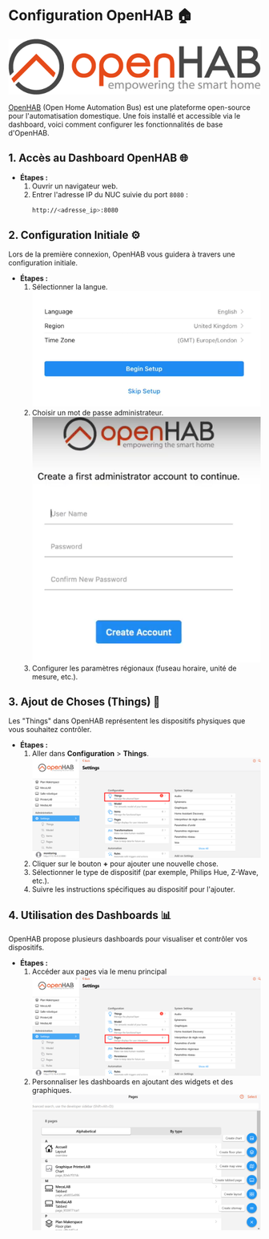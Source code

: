 # Configuration OpenHAB 🏠

![Logo OpenHAB](images/OpenHAB_Logo.png)

[OpenHAB](https://www.openhab.org/) (Open Home Automation Bus) est une plateforme open-source pour l'automatisation domestique. Une fois installé et accessible via le dashboard, voici comment configurer les fonctionnalités de base d'OpenHAB.

## 1. Accès au Dashboard OpenHAB 🌐

- **Étapes :**
  1. Ouvrir un navigateur web.
  2. Entrer l'adresse IP du NUC suivie du port `8080` :
     ```bash
     http://<adresse_ip>:8080
     ```

## 2. Configuration Initiale ⚙️

Lors de la première connexion, OpenHAB vous guidera à travers une configuration initiale.

- **Étapes :**
  1. Sélectionner la langue.
![Langue OpenHAB](images/OpenHAB_langue.png)
  2. Choisir un mot de passe administrateur.
![Config OpenHAB](images/OpenHAB_config.png)
  3. Configurer les paramètres régionaux (fuseau horaire, unité de mesure, etc.).

## 3. Ajout de Choses (Things) 📱

Les "Things" dans OpenHAB représentent les dispositifs physiques que vous souhaitez contrôler.

- **Étapes :**
  1. Aller dans **Configuration** > **Things**.
![Thing OpenHAB](images/OpenHAB_thing.png)
  2. Cliquer sur le bouton **+** pour ajouter une nouvelle chose.
  3. Sélectionner le type de dispositif (par exemple, Philips Hue, Z-Wave, etc.).
  4. Suivre les instructions spécifiques au dispositif pour l'ajouter.

## 4. Utilisation des Dashboards 📊

OpenHAB propose plusieurs dashboards pour visualiser et contrôler vos dispositifs.

- **Étapes :**
  1. Accéder aux pages via le menu principal
  ![Page OpenHAB](images/OpenHAB_page.png)
  2. Personnaliser les dashboards en ajoutant des widgets et des graphiques.
  ![Config OpenHAB](images/OpenHAB_page_config.png)
